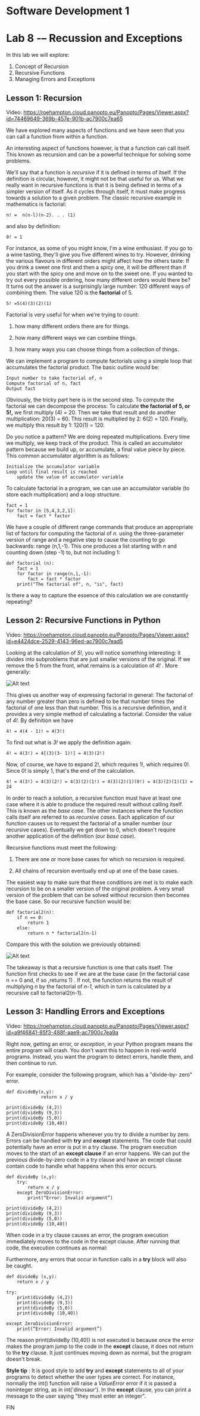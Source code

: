 # Software Development 1 
# Lab 8 -– Recussion and Exceptions

In this lab we will explore:

1. Concept of Recursion
2. Recursive Functions
3. Managing Errors and Exceptions


## Lesson 1: Recursion
Video: https://roehampton.cloud.panopto.eu/Panopto/Pages/Viewer.aspx?id=74469649-369b-457e-901b-ac7900c7ea65


We have explored many aspects of functions and we have seen that you can call a function from within a function.

An interesting aspect of functions however, is that a function can call itself. This known as recursion and can be a powerful technique for solving some problems.

We&#39;ll say that a function is _recursive_ if it is defined in terms of itself. If the definition is circular, however, it might not be that useful for us. What we really want in recursive functions is that it is being defined in terms of a simpler version of itself. As it cycles through itself, it must make progress towards a solution to a given problem. The classic recursive example in mathematics is factorial:


    n! =  n(n-l)(n-2). . . (1) 
    
    
and also by definition:


    0! = 1
    

For instance, as some of you might know, I&#39;m a wine enthusiast. If you go to a wine tasting, they&#39;ll give you five different wines to try. However, drinking the various flavours in different orders might affect how the others taste: If you drink a sweet one first and then a spicy one, it will be different than if you start with the spicy one and move on to the sweet one. If you wanted to try out every possible ordering, how many different orders would there be? It turns out the answer is a surprisingly large number: 120 different ways of combining them. The value 120 is the **factorial** of 5.


    5! =5(4)(3)(2)(1) 
    
    
Factorial is very useful for when we&#39;re trying to count:


1. how many different orders there are for things.

2. how many different ways we can combine things.

3. how many ways you can choose things from a collection of things.




We can implement a program to compute factorials using a simple loop that accumulates the factorial product. The basic outline would be:


    Input number to take factorial of, n 
    Compute factorial of n, fact
    Output fact 


Obviously, the tricky part here is in the second step.
 To compute the factorial we can decompose the process: To calculate **the factorial of 5, or 5!,** we first multiply (4) = 20. Then we take that result and do another multiplication: 20(3) = 60. This result is multiplied by 2: 6(2) = 120. Finally, we multiply this result by 1: 120(1) = 120.

Do you notice a pattern? We are doing repeated multiplications. Every time we multiply, we keep track of the product. This is called an accumulator pattern because we build up, or accumulate, a final value piece by piece. This common accumulator algorithm is as follows:


    Initialize the accumulator variable 
    Loop until final result is reached 
        update the value of accumulator variable 


To calculate factorial in a program, we can use an accumulator variable (to store each multiplication) and a loop structure.


    fact = 1
    for factor in [5,4,3,2,1]: 
        fact = fact * factor 


We have a couple of different range commands that produce an appropriate list of factors for computing the factorial of _n_. using the three-parameter version of range and a negative step to cause the counting to go backwards: range (n,1,-1). This one produces a list starting with _n_ and counting down (step -1) to, but not including 1:


    def factorial (n):
        fact = 1
        for factor in range(n,1,-1): 
            fact = fact * factor
        print("The factorial of", n, "is", fact) 

Is there a way to capture the essence of this calculation we are constantly repeating?


## Lesson 2: Recursive Functions in Python
Video: https://roehampton.cloud.panopto.eu/Panopto/Pages/Viewer.aspx?id=e4424dce-2529-4143-96ed-ac7900c7ead5


Looking at the calculation of _5!_, you will notice something interesting: it divides into subproblems that are just smaller versions of the original. If we remove the 5 from the front, what remains is a calculation of _4!_ . 
More generally:

![Alt text](img_factorial.png?raw=false "Expressin factorial as a recursive structure")


This gives us another way of expressing factorial in general: The factorial of any number greater than zero is defined to be that number times the factorial of one less than that number. This is a recursive definition, and it provides a very simple method of calculating a factorial. Consider the value of _4!_. By definition we have


    4! = 4(4 - 1)! = 4(3!)
   
To find out what is _3!_ we apply the definition again:


    4! = 4(3!) = 4[(3)(3- 1)!] = 4(3)(2!)


Now, of course, we have to expand 2!, which requires 1!, which requires 0!. Since 0! is simply 1, that&#39;s the end of the calculation.


    4! = 4(3!) = 4(3)(2!) = 4(3)(2)(1!) = 4(3)(2)(1)(0!) = 4(3)(2)(1)(1) = 24
    
    
In order to reach a solution, a recursive function must have at least one case where it is able to produce the required result without calling itself. This is known as the _base case_. The other instances where the function calls itself are referred to as _recursive cases_. Each appli­cation of our function causes us to request the factorial of a smaller number (our recursive cases). Eventually we get down to 0, which doesn&#39;t require another application of the definition (our _base case_).

Recursive functions must meet the following:


1. There are one or more base cases for which no recursion is required.

2. All chains of recursion eventually end up at one of the base cases.


The easiest way to make sure that these conditions are met is to make each recursion to be on a smaller version of the original prob­lem. A very small version of the problem that can be solved without recursion then becomes the base case. So our recursive function would be:


    def factorial2(n): 
        if n == 0: 
            return 1 
        else: 
            return n * factorial2(n-1) 


Compare this with the solution we previously obtained:

![Alt text](img_factorial2.png?raw=false "Expressin factorial as a recursive structure")


The takeaway is that a recursive function is one that calls itself. The function first checks to see if we are at the base case (in the factorial case n == 0 and, if so ,returns 1) . If not, the function returns the result of multiplying _n_ by the factorial of _n-1_, which in turn is calculated by a recursive call to factorial2(n-1).


## Lesson 3: Handling Errors and Exceptions
Video: https://roehampton.cloud.panopto.eu/Panopto/Pages/Viewer.aspx?id=a9f46841-85f3-488f-aae9-ac7900c7ea9a


Right now, getting an error, or _exception_, in your Python program means the entire program will crash. You don&#39;t want this to happen in real-world programs. Instead, you want the program to detect errors, handle them, and then continue to run.

For example, consider the following program, which has a &quot;divide-by- zero&quot; error.


    def divideBy(x,y):
                 return x / y

    print(divideBy (4,2))
    print(divideBy (9,3))
    print(divideBy (5,0))
    print(divideBy (10,40))


A ZeroDivisionError happens whenever you try to divide a number by zero. Errors can be handled with **try** and **except** statements. The code that could potentially have an error is put in a try clause. The program execution moves to the start of an **except clause** if an error happens. We can put the previous divide-by-zero code in a try clause and have an except clause contain code to handle what happens when this error occurs.


    
    def divideBy (x,y):
        try:
            return x / y
        except ZeroDivisionError:
            print(“Error: Invalid argument”)

    print(divideBy (4,2))
    print(divideBy (9,3))
    print(divideBy (5,0))
    print(divideBy (10,40))



When code in a try clause causes an error, the program execution immediately moves to the code in the except clause. After running that code, the execution continues as normal:


Furthermore, any errors that occur in function calls in a **try** block will also be caught.


    def divideBy (x,y):
        return x / y

    try: 
        print(divideBy (4,2))
        print(divideBy (9,3))
        print(divideBy (5,0))
        print(divideBy (10,40))
    
    except ZeroDivisionError:
        print(“Error: Invalid argument”)



The reason print(divideBy (10,40)) is not executed is because once the error makes the program jump to the code in the **except** clause, it does not return to the **try** clause. It just continues moving down as normal, but the program doesn&#39;t break.


**Style tip** : It is good style to add **try** and **except** statements to all of your programs to detect whether the user types are correct. For instance, normally the int() function will raise a _ValueError_ error if it is passed a noninteger string, as in int(&#39;dinosaur&#39;). In the **except** clause, you can print a message to the user saying &quot;they must enter an integer&quot;.


FIN
